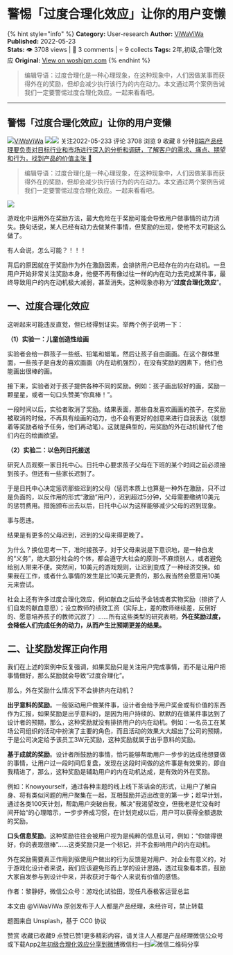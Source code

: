 # 警惕「过度合理化效应」让你的用户变懒
{% hint style="info" %}
**Category:** User-research
**Author:** [ViWaViWa](https://www.woshipm.com/u/115834)
**Published:** 2022-05-23  
**Stats:** 👁️ 3708 views | 💬 3 comments | ⭐ 9 collects
**Tags:** 2年,初级,合理化效应
**Original:** [View on woshipm.com](https://www.woshipm.com/user-research/5451555.html)
{% endhint %}
> 编辑导语：过度合理化是一种心理现象，在这种现象中，人们因做某事而获得外在的奖励，但却会减少执行该行为的内在动力。本文通过两个案例告诫我们一定要警惕过度合理化效应。一起来看看吧。

---

## 警惕「过度合理化效应」让你的用户变懒

[![](https://static.woshipm.com/view/woshipm_api_def_20240109133740_9718.jpg?imageView2/1/w/72/h/72/q/100)](https://www.woshipm.com/u/115834)[ViWaViWa](https://www.woshipm.com/u/115834) ![](https://static.woshipm.com/tag/1121_1@2x.png)![](https://static.woshipm.com/tag/2105_1@2x.png) 关注2022-05-233 评论 3708 浏览 9 收藏 8 分钟[B端产品经理要负责对目标行业和市场进行深入的分析和调研，了解客户的需求、痛点、期望和行为，找到产品的价值主张 🔗](https://ke.qidianla.com/courses/bcpm)

> 编辑导语：过度合理化是一种心理现象，在这种现象中，人们因做某事而获得外在的奖励，但却会减少执行该行为的内在动力。本文通过两个案例告诫我们一定要警惕过度合理化效应。一起来看看吧。

![](https://image.yunyingpai.com/wp/2022/05/J7IOQ1TzUmyw6FhIfmWA.png)

游戏化中运用外在奖励方法，最大危险在于奖励可能会导致用户做事情的动力消失。换句话说，某人已经有动力去做某件事情，但奖励的出现，使他不太可能这么做了。

有人会说，怎么可能？！！！

背后的原因就在于奖励作为外在激励因素，会排挤用户已经存在的内在动机。一旦用户开始非常关注奖励本身，他便不再有像过往一样的内在动力去完成某件事，最终导致用户的内在动机极大减弱，甚至消失。这种现象亦称为“**过度合理化效应**”。

## 一、过度合理化效应

这听起来可能违反直觉，但已经得到证实。举两个例子说明一下：

**（1）实验一：儿童创造性绘画**

实验者会给一群孩子一些纸、铅笔和蜡笔，然后让孩子自由画画。在这个群体里面，一些孩子是自发的喜欢画画（内在动机强烈），在没有奖励的因素下，他们也能画出很棒的画。

接下来，实验者对于孩子提供各种不同的奖励。例如：孩子画出较好的画，奖励一颗星星，或者一句口头赞美“你真棒！”。

一段时间以后，实验者取消了奖励。结果表面，那些自发喜欢画画的孩子，在奖励被取消的时候，不再具有绘画的动力，也不会有更好的创意来进行自我表达（就想着等奖励者给予任务，他们再动笔）。这就是典型的，用奖励的外在动机替代了他们内在的绘画欲望。

**（2）实验二：以色列日托接送**

研究人员观察一家日托中心。日托中心要求孩子父母在下班的某个时间之前必须接到孩子。但还有一些家长迟到了。

于是日托中心决定惩罚那些迟到的父母（惩罚本质上也算是一种外在激励，只不过是负面的，以反作用的形式“激励”用户），迟到超过5分钟，父母需要缴纳10美元的惩罚费用。措施颁布出去以后，日托中心以为这样能够减少父母的迟到现象。

事与愿违。

结果是有更多的父母迟到，迟到的父母来得更晚了。

为什么？换位思考一下，准时接孩子，对于父母来说是下意识地，是一种自发的“义务”，绝大部分社会的个体，都会遵守大社会的原则–不麻烦别人，或者避免给别人带来不便。突然间，10美元的游戏规则，让迟到变成了一种经济交换。如果我在工作，或者什么事情的发生是比10美元更贵的，那么我当然会愿意用10美元来尝试。

社会上还有许多过度合理化效应，例如献血之后给予金钱或者实物奖励（排挤了人们自发的献血意愿）；设立教师的绩效工资（实际上，差的教师继续差，反倒好的、愿意培养孩子的教师沉寂了）……所有这些类型的研究表明，**外在奖励过度，会降低人们完成任务的动力，从而产生比预期更差的结果。**

## 二、让奖励发挥正向作用

我们在上述的案例中反复强调，如果奖励只是关注用户完成事情，而不是让用户把事情做好，那么奖励就会导致“过度合理化”。

那么，外在奖励什么情况下不会排挤内在动机？

**出乎意料的奖励**。一般驱动用户做某件事，设计者会给予用户奖金或有价值的东西作为汇报，如果奖励是出乎意料的，是因为用户持续的、默默的在做某件事达到了设计者的预期，那么，这种奖励就没有排挤用户的内在动机。例如：一名员工在某场公司组织的活动中扮演了主要的角色，而且活动的效果大大超出了公司的预期，于是公司决定给予该员工3W元奖励，这种奖励就属于出乎意料的奖励。

**基于成就的奖励**。设计者所鼓励的事情，恰巧能够帮助用户一步步的达成他想要做的事情，让用户过一段时间后复盘，发现在这段时间做的这件事是有效果的，即自我精进了，那么，这种奖励是辅助用户的内在动机达成，是有效的外在奖励。

例如：Knowyourself，通过各种主题的线上线下茶话会的形式，让用户了解自身、将有类似问题的用户聚集在一起，互相鼓励并迈出改变的第一步；趁早计划，通过各类100天计划，帮助用户突破自我，解决”我渴望改变，但我老是忙没有时间开始“的心理暗示，一步步养成习惯，在计划完成以后，用户可以获得全额退款的奖励。

**口头信息奖励**。这种奖励往往会被用户视为是纯粹的信息认可，例如：“你做得很好，你的表现很棒”……这类奖励只是一个标记，并不会影响用户的内在动机。

外在奖励需要真正作用到驱使用户做出的行为反馈是对用户、对企业有意义的，对于游戏化设计者来说，我们应该避免形而上学的设计思路，透过现象看本质，鼓励大家自发参与到设计中来，并收获对于每个人来说有价值的感悟。

作者：黎静妤，微信公众号：游戏化试验田，现任凡泰极客运营总监

本文由 @ViWaViWa 原创发布于人人都是产品经理，未经许可，禁止转载

题图来自 Unsplash，基于 CC0 协议

赞赏 收藏已收藏9 点赞已赞1更多精彩内容，请关注人人都是产品经理微信公众号或下载App[2年](https://www.woshipm.com/tag/2%e5%b9%b4)[初级](https://www.woshipm.com/tag/%e5%88%9d%e7%ba%a7)[合理化效应](https://www.woshipm.com/tag/%e5%90%88%e7%90%86%e5%8c%96%e6%95%88%e5%ba%94)[分享到微博](https://service.weibo.com/share/share.php?appkey=2775287854&title=警惕「过度合理化效应」让你的用户变懒&url=https://www.woshipm.com/user-research/5451555.html&pic=https://image.yunyingpai.com/wp/2022/05/J7IOQ1TzUmyw6FhIfmWA.png)微信扫一扫![微信二维码](https://api.pwmqr.com/qrcode/create/?url=https://www.woshipm.com/user-research/5451555.html)分享